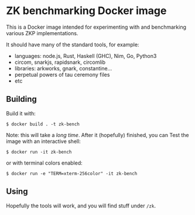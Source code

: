 
ZK benchmarking Docker image
============================

This is a Docker image intended for experimenting with and benchmarking various ZKP implementations.

It should have many of the standard tools, for example:

- languages: node.js, Rust, Haskell (GHC), Nim, Go, Python3
- circom, snarkjs, rapidsnark, circomlib
- libraries: arkworks, gnark, constantine... 
- perpetual powers of tau ceremony files
- etc


Building
--------

Build it with:

    $ docker build . -t zk-bench

Note: this will take a *long time*. 
After it (hopefully) finished, you can
Test the image with an interactive shell:

    $ docker run -it zk-bench

or with terminal colors enabled:

    $ docker run -e "TERM=xterm-256color" -it zk-bench
    

Using
-----

Hopefully the tools will work, and you will find stuff under `/zk`.


